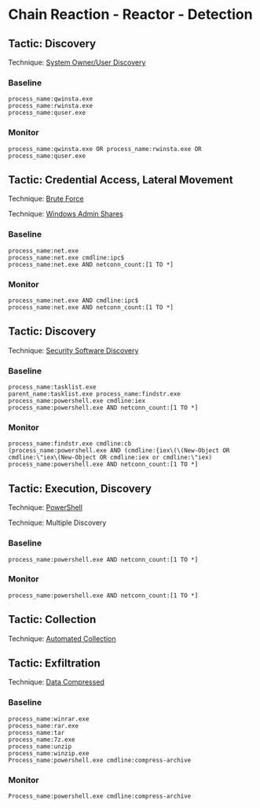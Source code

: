 # Chain Reaction - Reactor - Detection

## Tactic: Discovery
 Technique: [System Owner/User Discovery](https://attack.mitre.org/wiki/Technique/T1033)

### Baseline

    process_name:qwinsta.exe
    process_name:rwinsta.exe
    process_name:quser.exe

### Monitor

    process_name:qwinsta.exe OR process_name:rwinsta.exe OR process_name:quser.exe

## Tactic: Credential Access, Lateral Movement
Technique: [Brute Force](https://attack.mitre.org/wiki/Technique/T1110)

Technique: [Windows Admin Shares](https://attack.mitre.org/wiki/Technique/T1077)

### Baseline

    process_name:net.exe
    process_name:net.exe cmdline:ipc$
    process_name:net.exe AND netconn_count:[1 TO *]


### Monitor

    process_name:net.exe AND cmdline:ipc$
    process_name:net.exe AND netconn_count:[1 TO *]

## Tactic: Discovery
Technique: [Security Software Discovery](https://attack.mitre.org/wiki/Technique/T1063)

### Baseline

    process_name:tasklist.exe
    parent_name:tasklist.exe process_name:findstr.exe
    process_name:powershell.exe cmdline:iex
    process_name:powershell.exe AND netconn_count:[1 TO *]

### Monitor

    process_name:findstr.exe cmdline:cb
    (process_name:powershell.exe AND (cmdline:{iex\(\(New-Object OR cmdline:\"iex\(New-Object OR cmdline:iex or cmdline:\"iex)
    process_name:powershell.exe AND netconn_count:[1 TO *]


## Tactic: Execution, Discovery
Technique: [PowerShell](https://attack.mitre.org/wiki/Technique/T1086)

Technique: Multiple Discovery

### Baseline

    process_name:powershell.exe AND netconn_count:[1 TO *]

### Monitor

    process_name:powershell.exe AND netconn_count:[1 TO *]


## Tactic: Collection
Technique: [Automated Collection](https://attack.mitre.org/wiki/Technique/T1119)

## Tactic: Exfiltration
Technique: [Data Compressed](https://attack.mitre.org/wiki/Technique/T1002)

### Baseline

    process_name:winrar.exe
    process_name:rar.exe
    process_name:tar
    process_name:7z.exe
    process_name:unzip
    process_name:winzip.exe
    Process_name:powershell.exe cmdline:compress-archive

### Monitor

    Process_name:powershell.exe cmdline:compress-archive
